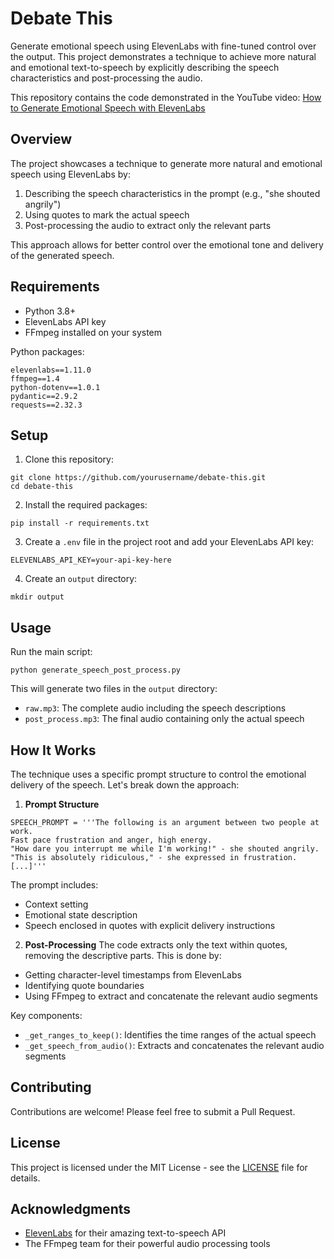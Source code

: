 # Debate This

Generate emotional speech using ElevenLabs with fine-tuned control over the output. This project demonstrates a technique to achieve more natural and emotional text-to-speech by explicitly describing the speech characteristics and post-processing the audio.

This repository contains the code demonstrated in the YouTube video: [How to Generate Emotional Speech with ElevenLabs](your-video-link-here)

## Overview

The project showcases a technique to generate more natural and emotional speech using ElevenLabs by:

1. Describing the speech characteristics in the prompt (e.g., "she shouted angrily")
2. Using quotes to mark the actual speech
3. Post-processing the audio to extract only the relevant parts

This approach allows for better control over the emotional tone and delivery of the generated speech.

## Requirements

- Python 3.8+
- ElevenLabs API key
- FFmpeg installed on your system

Python packages:

```
elevenlabs==1.11.0
ffmpeg==1.4
python-dotenv==1.0.1
pydantic==2.9.2
requests==2.32.3
```

## Setup

1. Clone this repository:

```
git clone https://github.com/yourusername/debate-this.git
cd debate-this
```

2. Install the required packages:

```
pip install -r requirements.txt
```

3. Create a `.env` file in the project root and add your ElevenLabs API key:

```
ELEVENLABS_API_KEY=your-api-key-here
```

4. Create an `output` directory:

```
mkdir output
```

## Usage

Run the main script:

```
python generate_speech_post_process.py
```

This will generate two files in the `output` directory:

- `raw.mp3`: The complete audio including the speech descriptions
- `post_process.mp3`: The final audio containing only the actual speech

## How It Works

The technique uses a specific prompt structure to control the emotional delivery of the speech. Let's break down the approach:

1. **Prompt Structure**

```
SPEECH_PROMPT = '''The following is an argument between two people at work.
Fast pace frustration and anger, high energy.
"How dare you interrupt me while I'm working!" - she shouted angrily.
"This is absolutely ridiculous," - she expressed in frustration.
[...]'''
```

The prompt includes:

- Context setting
- Emotional state description
- Speech enclosed in quotes with explicit delivery instructions

2. **Post-Processing**
   The code extracts only the text within quotes, removing the descriptive parts. This is done by:

- Getting character-level timestamps from ElevenLabs
- Identifying quote boundaries
- Using FFmpeg to extract and concatenate the relevant audio segments

Key components:

- `_get_ranges_to_keep()`: Identifies the time ranges of the actual speech
- `_get_speech_from_audio()`: Extracts and concatenates the relevant audio segments

## Contributing

Contributions are welcome! Please feel free to submit a Pull Request.

## License

This project is licensed under the MIT License - see the [LICENSE](LICENSE) file for details.

## Acknowledgments

- [ElevenLabs](https://elevenlabs.io/) for their amazing text-to-speech API
- The FFmpeg team for their powerful audio processing tools

